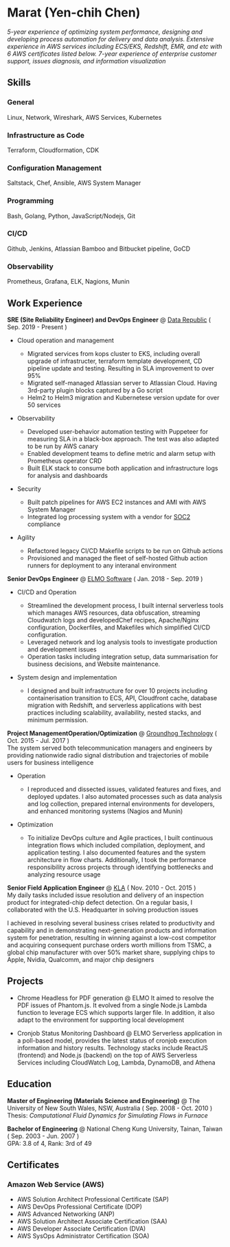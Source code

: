 # Marat (Yen-chih Chen)

_5-year experience of optimizing system performance, designing and developing process automation for delivery and data analysis. Extensive experience in AWS services including ECS/EKS, Redshift, EMR, and etc with 6 AWS certificates listed below. 7-year experience of enterprise customer support, issues diagnosis, and information visualization_

## Skills
### General
Linux, Network, Wireshark, AWS Services, Kubernetes
### Infrastructure as Code
Terraform, Cloudformation, CDK
### Configuration Management
Saltstack, Chef, Ansible, AWS System Manager
### Programming
Bash, Golang, Python, JavaScript/Nodejs, Git
### CI/CD
Github, Jenkins, Atlassian Bamboo and Bitbucket pipeline, GoCD
### Observability
Prometheus, Grafana, ELK, Nagions, Munin

## Work Experience
**SRE (Site Reliability Engineer) and DevOps Engineer** @ [Data Republic](https://www.datarepublic.com/) ( Sep. 2019 - Present ) <br>
* Cloud operation and management
  * Migrated services from kops cluster to EKS, including overall upgrade of infrastructer, terraform template development, CD pipeline update and testing. Resulting in SLA improvement to over 95%
  * Migrated self-managed Atlassian server to Atlassian Cloud. Having 3rd-party plugin blocks captured by a Go script
  * Helm2 to Helm3 migration and Kubernetese version update for over 50 services

* Observability
  * Developed user-behavior automation testing with Puppeteer for measuring SLA in a black-box approach. The test was also adapted to be run by AWS canary
  * Enabled development teams to define metric and alarm setup with Prometheus operator CRD
  * Built ELK stack to consume both application and infrastructure logs for analysis and dashboards

* Security
  * Built patch pipelines for AWS EC2 instances and AMI with AWS System Manager
  * Integrated log processing system with a vendor for [SOC2](https://www.aicpa.org/interestareas/frc/assuranceadvisoryservices/aicpasoc2report.html) compliance

* Agility
  * Refactored legacy CI/CD Makefile scripts to be run on Github actions
  * Provisioned and managed the fleet of self-hosted Github action runners for deployment to any interanal environment

**Senior DevOps Engineer** @ [ELMO Software](https://elmosoftware.com.au/) ( Jan. 2018 - Sep. 2019 ) <br>
* CI/CD and Operation
  * Streamlined the development process, I built internal serverless tools which manages AWS resources, data obfuscation, streaming Cloudwatch logs and developedChef recipes, Apache/Nginx configuration, Dockerfiles, and Makefiles which simplified CI/CD configuration. 
  * Leveraged network and log analysis tools to investigate production and development issues
  * Operation tasks including integration setup, data summarisation for business decisions, and Website maintenance.

* System design and implementation
  * I designed and built infrastructure for over 10 projects including containerisation transition to ECS, API, Cloudfront cache, database migration with Redshift, and serverless applications with best practices including scalability, availability, nested stacks, and minimum permission.

**Project ManagementOperation/Optimization** @ [Groundhog Technology](https://www.ghtinc.com/) ( Oct. 2015 - Jul. 2017 ) <br>
The system served both telecommunication managers and engineers by providing nationwide radio signal distribution and trajectories of mobile users for business intelligence

* Operation
  * I reproduced and dissected issues, validated features and fixes, and deployed updates. I also automated processes such as data analysis and log collection, prepared internal environments for developers, and enhanced monitoring systems (Nagios and Munin)

* Optimization
  * To initialize DevOps culture and Agile practices, I built continuous integration flows which included compilation, deployment, and application testing. I also documented features and the system architecture in flow charts. Additionally, I took the performance responsibility across projects through identifying bottlenecks and analyzing resource usage

**Senior Field Application Engineer** @ [KLA](https://www.kla-tencor.com/) ( Nov. 2010 - Oct. 2015 )<br>
My daily tasks included issue resolution and delivery of an inspection product for integrated-chip defect detection. On a regular basis, I collaborated with the U.S. Headquarter in solving production issues

I achieved in resolving several business crises related to productivity and capability and in demonstrating next-generation products and information system for penetration, resulting in winning against a low-cost competitor and acquiring consequent purchase orders worth millions from TSMC, a global chip manufacturer with over 50% market share, supplying chips to Apple, Nvidia, Qualcomm, and major chip designers

## Projects
* Chrome Headless for PDF generation @ ELMO
It aimed to resolve the PDF issues of Phantom.js. It evolved from a single Node.js Lambda function to leverage ECS which supports larger file. In addition, it also adapt to the environment for supporting local development

* Cronjob Status Monitoring Dashboard @ ELMO
Serverless application in a poll-based model, provides the latest status of cronjob execution information and history results. Technology stacks include ReactJS (frontend) and Node.js (backend) on the top of AWS Serverless Services including CloudWatch Log, Lambda, DynamoDB, and Athena

## Education
**Master of Engineering (Materials Science and Engineering)** @ The University of New South Wales, NSW, Australia ( Sep. 2008 - Oct. 2010 ) <br>
Thesis: *Computational Fluid Dynamics for Simulating Flows in Furnace*

**Bachelor of Engineering** @ National Cheng Kung University, Tainan, Taiwan ( Sep. 2003 - Jun. 2007 ) <br>
GPA: 3.8 of 4, Rank: 3rd of 49

## Certificates
### Amazon Web Service (AWS) 
* AWS Solution Architect Professional Certificate (SAP)
* AWS DevOps Professional Certificate (DOP)
* AWS Advanced Networking (ANP)
* AWS Solution Architect Associate Certification (SAA)
* AWS Developer Associate Certification (DVA)
* AWS SysOps Administrator Certification (SOA)

